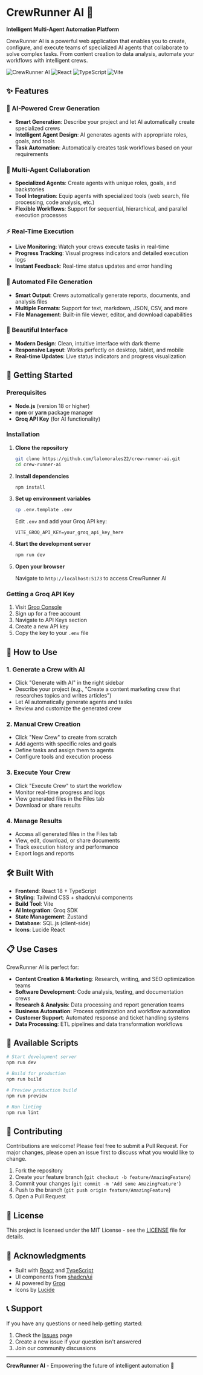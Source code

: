 # CrewRunner AI 🤖

**Intelligent Multi-Agent Automation Platform**

CrewRunner AI is a powerful web application that enables you to create, configure, and execute teams of specialized AI agents that collaborate to solve complex tasks. From content creation to data analysis, automate your workflows with intelligent crews.

![CrewRunner AI](https://img.shields.io/badge/CrewRunner-AI-purple?style=for-the-badge&logo=robot)
![React](https://img.shields.io/badge/React-18.3.1-blue?style=for-the-badge&logo=react)
![TypeScript](https://img.shields.io/badge/TypeScript-5.5.3-blue?style=for-the-badge&logo=typescript)
![Vite](https://img.shields.io/badge/Vite-5.4.8-green?style=for-the-badge&logo=vite)

## ✨ Features

### 🧠 AI-Powered Crew Generation
- **Smart Generation**: Describe your project and let AI automatically create specialized crews
- **Intelligent Agent Design**: AI generates agents with appropriate roles, goals, and tools
- **Task Automation**: Automatically creates task workflows based on your requirements

### 👥 Multi-Agent Collaboration
- **Specialized Agents**: Create agents with unique roles, goals, and backstories
- **Tool Integration**: Equip agents with specialized tools (web search, file processing, code analysis, etc.)
- **Flexible Workflows**: Support for sequential, hierarchical, and parallel execution processes

### ⚡ Real-Time Execution
- **Live Monitoring**: Watch your crews execute tasks in real-time
- **Progress Tracking**: Visual progress indicators and detailed execution logs
- **Instant Feedback**: Real-time status updates and error handling

### 📁 Automated File Generation
- **Smart Output**: Crews automatically generate reports, documents, and analysis files
- **Multiple Formats**: Support for text, markdown, JSON, CSV, and more
- **File Management**: Built-in file viewer, editor, and download capabilities

### 🎨 Beautiful Interface
- **Modern Design**: Clean, intuitive interface with dark theme
- **Responsive Layout**: Works perfectly on desktop, tablet, and mobile
- **Real-time Updates**: Live status indicators and progress visualization

## 🚀 Getting Started

### Prerequisites

- **Node.js** (version 18 or higher)
- **npm** or **yarn** package manager
- **Groq API Key** (for AI functionality)

### Installation

1. **Clone the repository**
   ```bash
   git clone https://github.com/lalomorales22/crew-runner-ai.git
   cd crew-runner-ai
   ```

2. **Install dependencies**
   ```bash
   npm install
   ```

3. **Set up environment variables**
   ```bash
   cp .env.template .env
   ```
   
   Edit `.env` and add your Groq API key:
   ```env
   VITE_GROQ_API_KEY=your_groq_api_key_here
   ```

4. **Start the development server**
   ```bash
   npm run dev
   ```

5. **Open your browser**
   
   Navigate to `http://localhost:5173` to access CrewRunner AI

### Getting a Groq API Key

1. Visit [Groq Console](https://console.groq.com/)
2. Sign up for a free account
3. Navigate to API Keys section
4. Create a new API key
5. Copy the key to your `.env` file

## 🎯 How to Use

### 1. **Generate a Crew with AI**
- Click "Generate with AI" in the right sidebar
- Describe your project (e.g., "Create a content marketing crew that researches topics and writes articles")
- Let AI automatically generate agents and tasks
- Review and customize the generated crew

### 2. **Manual Crew Creation**
- Click "New Crew" to create from scratch
- Add agents with specific roles and goals
- Define tasks and assign them to agents
- Configure tools and execution process

### 3. **Execute Your Crew**
- Click "Execute Crew" to start the workflow
- Monitor real-time progress and logs
- View generated files in the Files tab
- Download or share results

### 4. **Manage Results**
- Access all generated files in the Files tab
- View, edit, download, or share documents
- Track execution history and performance
- Export logs and reports

## 🛠️ Built With

- **Frontend**: React 18 + TypeScript
- **Styling**: Tailwind CSS + shadcn/ui components
- **Build Tool**: Vite
- **AI Integration**: Groq SDK
- **State Management**: Zustand
- **Database**: SQL.js (client-side)
- **Icons**: Lucide React

## 📋 Use Cases

CrewRunner AI is perfect for:

- **Content Creation & Marketing**: Research, writing, and SEO optimization teams
- **Software Development**: Code analysis, testing, and documentation crews
- **Research & Analysis**: Data processing and report generation teams
- **Business Automation**: Process optimization and workflow automation
- **Customer Support**: Automated response and ticket handling systems
- **Data Processing**: ETL pipelines and data transformation workflows

## 🔧 Available Scripts

```bash
# Start development server
npm run dev

# Build for production
npm run build

# Preview production build
npm run preview

# Run linting
npm run lint
```

## 🤝 Contributing

Contributions are welcome! Please feel free to submit a Pull Request. For major changes, please open an issue first to discuss what you would like to change.

1. Fork the repository
2. Create your feature branch (`git checkout -b feature/AmazingFeature`)
3. Commit your changes (`git commit -m 'Add some AmazingFeature'`)
4. Push to the branch (`git push origin feature/AmazingFeature`)
5. Open a Pull Request

## 📄 License

This project is licensed under the MIT License - see the [LICENSE](LICENSE) file for details.

## 🙏 Acknowledgments

- Built with [React](https://reactjs.org/) and [TypeScript](https://www.typescriptlang.org/)
- UI components from [shadcn/ui](https://ui.shadcn.com/)
- AI powered by [Groq](https://groq.com/)
- Icons by [Lucide](https://lucide.dev/)

## 📞 Support

If you have any questions or need help getting started:

1. Check the [Issues](https://github.com/lalomorales22/crew-runner-ai/issues) page
2. Create a new issue if your question isn't answered
3. Join our community discussions

---

**CrewRunner AI** - Empowering the future of intelligent automation 🚀